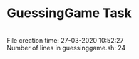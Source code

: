 # GuessingGame Task
<br/>
File creation time:
27-03-2020 10:52:27
<br/>
Number of lines in guessinggame.sh:
24
